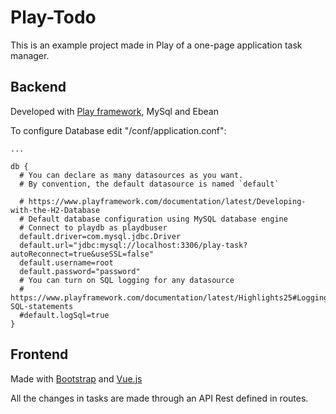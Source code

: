 # Play-Todo

This is an example project made in Play of a one-page application task manager.

## Backend
Developed with [Play framework](https://github.com/playframework/playframework), MySql and Ebean

To configure Database edit "/conf/application.conf":
```
...

db {
  # You can declare as many datasources as you want.
  # By convention, the default datasource is named `default`

  # https://www.playframework.com/documentation/latest/Developing-with-the-H2-Database
  # Default database configuration using MySQL database engine
  # Connect to playdb as playdbuser
  default.driver=com.mysql.jdbc.Driver
  default.url="jdbc:mysql://localhost:3306/play-task?autoReconnect=true&useSSL=false"
  default.username=root
  default.password="password"
  # You can turn on SQL logging for any datasource
  # https://www.playframework.com/documentation/latest/Highlights25#Logging-SQL-statements
  #default.logSql=true
}
```
## Frontend

Made with [Bootstrap](http://getbootstrap.com/) and [Vue.js](https://vuejs.org/)

All the changes in tasks are made through an API Rest defined in routes.